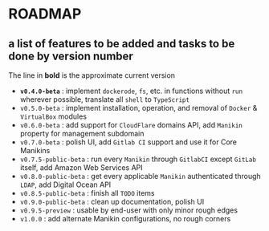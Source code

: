 # ROADMAP

## a list of features to be added and tasks to be done by version number

The line in **bold** is the approximate current version

- **`v0.4.0-beta`** : implement `dockerode`, `fs`, etc. in functions without `run` wherever possible, translate all `shell` to `TypeScript`
- `v0.5.0-beta` : implement installation, operation, and removal of `Docker` & `VirtualBox` modules
- `v0.6.0-beta` : add support for `CloudFlare` domains API, add `Manikin` property for management subdomain
- `v0.7.0-beta` : polish UI, add `Gitlab CI` support and use it for Core Manikins
- `v0.7.5-public-beta` : run every `Manikin` through `GitlabCI` except `GitLab` itself, add Amazon Web Services API
- `v0.8.0-public-beta` : get every applicable `Manikin` authenticated through `LDAP`, add Digital Ocean API
- `v0.8.5-public-beta` : finish all `TODO` items
- `v0.9.0-public-beta` : clean up documentation, polish UI
- `v0.9.5-preview` : usable by end-user with only minor rough edges
- `v1.0.0` : add alternate Manikin configurations, no rough corners
